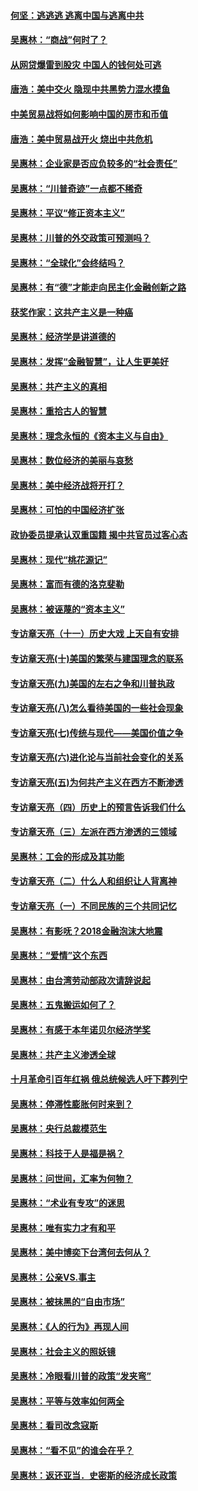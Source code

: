 #### [何坚：逃逃逃 逃离中国与逃离中共](../pages/nsc423/n10592891.md?t=10081232) 

#### [吴惠林：“商战”何时了？](../pages/nsc423/n10573558.md?t=10081232) 

#### [从网贷爆雷到股灾 中国人的钱何处可逃](../pages/nsc423/n10572800.md?t=10081232) 

#### [唐浩：美中交火 隐现中共黑势力混水摸鱼](../pages/nsc423/n10544040.md?t=10081232) 

#### [中美贸易战将如何影响中国的房市和币值](../pages/nsc423/n10543697.md?t=10081232) 

#### [唐浩：美中贸易战开火 烧出中共危机](../pages/nsc423/n10540126.md?t=10081232) 

#### [吴惠林：企业家是否应负较多的“社会责任”](../pages/nsc423/n10535022.md?t=10081232) 

#### [吴惠林：“川普奇迹”一点都不稀奇](../pages/nsc423/n10512808.md?t=10081232) 

#### [吴惠林：平议“修正资本主义”](../pages/nsc423/n10495724.md?t=10081232) 

#### [吴惠林：川普的外交政策可预测吗？](../pages/nsc423/n10462387.md?t=10081232) 

#### [吴惠林：“全球化”会终结吗？](../pages/nsc423/n10452838.md?t=10081232) 

#### [吴惠林：有“德”才能走向民主化金融创新之路](../pages/nsc423/n10432292.md?t=10081232) 

#### [获奖作家：这共产主义是一种癌](../pages/nsc423/n10431541.md?t=10081232) 

#### [吴惠林：经济学是讲道德的](../pages/nsc423/n10398014.md?t=10081232) 

#### [吴惠林：发挥“金融智慧”，让人生更美好](../pages/nsc423/n10375019.md?t=10081232) 

#### [吴惠林：共产主义的真相](../pages/nsc423/n10351394.md?t=10081232) 

#### [吴惠林：重拾古人的智慧](../pages/nsc423/n10337691.md?t=10081232) 

#### [吴惠林：理念永恒的《资本主义与自由》](../pages/nsc423/n10316274.md?t=10081232) 

#### [吴惠林：数位经济的美丽与哀愁](../pages/nsc423/n10292946.md?t=10081232) 

#### [吴惠林：美中经济战将开打？](../pages/nsc423/n10258825.md?t=10081232) 

#### [吴惠林：可怕的中国经济扩张](../pages/nsc423/n10219147.md?t=10081232) 

#### [政协委员提承认双重国籍 揭中共官员过客心态](../pages/nsc423/n10208809.md?t=10081232) 

#### [吴惠林：现代“桃花源记”](../pages/nsc423/n10185234.md?t=10081232) 

#### [吴惠林：富而有德的洛克斐勒](../pages/nsc423/n10142264.md?t=10081232) 

#### [吴惠林：被诬蔑的“资本主义”](../pages/nsc423/n10124816.md?t=10081232) 

#### [专访章天亮（十一）历史大戏 上天自有安排](../pages/nsc423/n10094905.md?t=10081232) 

#### [专访章天亮(十)美国的繁荣与建国理念的联系](../pages/nsc423/n10094899.md?t=10081232) 

#### [专访章天亮(九)美国的左右之争和川普执政](../pages/nsc423/n10094889.md?t=10081232) 

#### [专访章天亮(八)怎么看待美国的一些社会现象](../pages/nsc423/n10094857.md?t=10081232) 

#### [专访章天亮(七)传统与现代——美国价值之争](../pages/nsc423/n10093140.md?t=10081232) 

#### [专访章天亮(六)进化论与当前社会变化的关系](../pages/nsc423/n10092036.md?t=10081232) 

#### [专访章天亮(五)为何共产主义在西方不断渗透](../pages/nsc423/n10083620.md?t=10081232) 

#### [专访章天亮（四）历史上的预言告诉我们什么](../pages/nsc423/n10083606.md?t=10081232) 

#### [专访章天亮（三）左派在西方渗透的三领域](../pages/nsc423/n10081115.md?t=10081232) 

#### [吴惠林：工会的形成及其功能](../pages/nsc423/n10080633.md?t=10081232) 

#### [专访章天亮（二）什么人和组织让人背离神](../pages/nsc423/n10076637.md?t=10081232) 

#### [专访章天亮（一）不同民族的三个共同记忆](../pages/nsc423/n10074188.md?t=10081232) 

#### [吴惠林：有影呒？2018金融泡沫大地震](../pages/nsc423/n10040534.md?t=10081232) 

#### [吴惠林：“爱情”这个东西](../pages/nsc423/n10019423.md?t=10081232) 

#### [吴惠林：由台湾劳动部政次请辞说起](../pages/nsc423/n9979679.md?t=10081232) 

#### [吴惠林：五鬼搬运如何了？](../pages/nsc423/n9925338.md?t=10081232) 

#### [吴惠林：有感于本年诺贝尔经济学奖](../pages/nsc423/n9871883.md?t=10081232) 

#### [吴惠林：共产主义渗透全球](../pages/nsc423/n9812748.md?t=10081232) 

#### [十月革命引百年红祸 俄总统候选人吁下葬列宁](../pages/nsc423/n9810182.md?t=10081232) 

#### [吴惠林：停滞性膨胀何时来到？](../pages/nsc423/n9764136.md?t=10081232) 

#### [吴惠林：央行总裁模范生](../pages/nsc423/n9728134.md?t=10081232) 

#### [吴惠林：科技于人是福是祸？](../pages/nsc423/n9672982.md?t=10081232) 

#### [吴惠林：问世间，汇率为何物？](../pages/nsc423/n9621788.md?t=10081232) 

#### [吴惠林：“术业有专攻”的迷思](../pages/nsc423/n9580363.md?t=10081232) 

#### [吴惠林：唯有实力才有和平](../pages/nsc423/n9529599.md?t=10081232) 

#### [吴惠林：美中博奕下台湾何去何从？](../pages/nsc423/n9483598.md?t=10081232) 

#### [吴惠林：公亲VS.事主](../pages/nsc423/n9425637.md?t=10081232) 

#### [吴惠林：被抹黑的“自由市场”](../pages/nsc423/n9351545.md?t=10081232) 

#### [吴惠林：《人的行为》再现人间](../pages/nsc423/n9296339.md?t=10081232) 

#### [吴惠林：社会主义的照妖镜](../pages/nsc423/n9243460.md?t=10081232) 

#### [吴惠林：冷眼看川普的政策“发夹弯”](../pages/nsc423/n9120684.md?t=10081232) 

#### [吴惠林：平等与效率如何两全](../pages/nsc423/n9075430.md?t=10081232) 

#### [吴惠林：看司改念寇斯](../pages/nsc423/n9024915.md?t=10081232) 

#### [吴惠林：“看不见”的谁会在乎？](../pages/nsc423/n8977488.md?t=10081232) 

#### [吴惠林：返还亚当．史密斯的经济成长政策](../pages/nsc423/n8931896.md?t=10081232) 

